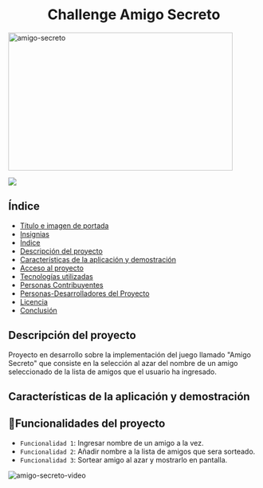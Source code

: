 <h1 align="center"> Challenge Amigo Secreto </h1>

<img align="center" width="450" height="277" alt="amigo-secreto" src="https://github.com/user-attachments/assets/62fd7290-59f9-4b89-a36d-3b8450c1fce0" />

<p align="left">
<img src="https://img.shields.io/badge/STATUS-EN%20DESAROLLO-green">
</p>


<h2>Índice</h2>

* [Título e imagen de portada](#Título-e-imagen-de-portada)
* [Insignias](#insignias)
* [Índice](#índice)
* [Descripción del proyecto](#descripción-del-proyecto)
* [Características de la aplicación y demostración](#Características-de-la-aplicación-y-demostración)
* [Acceso al proyecto](#acceso-proyecto)
* [Tecnologías utilizadas](#tecnologías-utilizadas)
* [Personas Contribuyentes](#personas-contribuyentes)
* [Personas-Desarrolladores del Proyecto](#personas-desarrolladores)
* [Licencia](#licencia)
* [Conclusión](#conclusión)


<h2>Descripción del proyecto</h2>
<p>Proyecto en desarrollo sobre la implementación del juego llamado "Amigo Secreto" que consiste en la selección al azar del nombre de un amigo seleccionado de la lista de amigos que el usuario ha ingresado.</p>

<h2>Características de la aplicación y demostración</h2>

## :hammer:Funcionalidades del proyecto
- `Funcionalidad 1`: Ingresar nombre de un amigo a la vez.
- `Funcionalidad 2`: Añadir nombre a la lista de amigos que sera sorteado.
- `Funcionalidad 3`: Sortear amigo al azar y mostrarlo en pantalla.

<img align="center" alt="amigo-secreto-video" src="https://github.com/user-attachments/assets/3686f945-fc58-4efd-9589-a5958e167a86" />

